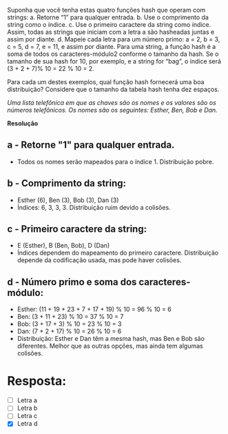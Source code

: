 Suponha que você tenha estas quatro funções hash que operam com strings:
a. Retorne “1” para qualquer entrada.
b. Use o comprimento da string como o índice.
c. Use o primeiro caractere da string como índice. Assim, todas as strings
que iniciam com a letra a são hasheadas juntas e assim por diante.
d. Mapeie cada letra para um número primo: a = 2, b = 3, c = 5, d = 7, e =
11, e assim por diante. Para uma string, a função hash é a soma de todos os caracteres-módulo2 conforme o tamanho da hash. Se o tamanho de sua
hash for 10, por exemplo, e a string for “bag”, o índice será (3 + 2 + 7)% 10 = 22 % 10 = 2.

Para cada um destes exemplos, qual função hash fornecerá uma boa distribuição? Considere que o tamanho da tabela hash tenha dez espaços.

*Uma lista telefônica em que as chaves são os nomes e os valores são os números telefônicos. Os nomes são os seguintes: Esther, Ben, Bob e Dan.*

**Resolução**

## a - Retorne "1" para qualquer entrada.
- Todos os nomes serão mapeados para o índice 1. Distribuição pobre.

## b - Comprimento da string:
- Esther (6), Ben (3), Bob (3), Dan (3)
- Índices: 6, 3, 3, 3. Distribuição ruim devido a colisões.

## c - Primeiro caractere da string:
- E (Esther), B (Ben, Bob), D (Dan)
- Índices dependem do mapeamento do primeiro caractere. Distribuição depende da codificação usada, mas pode haver colisões.

## d - Número primo e soma dos caracteres-módulo:
- Esther: (11 + 19 + 23 + 7 + 17 + 19) % 10 = 96 % 10 = 6
- Ben: (3 + 11 + 23) % 10 = 37 % 10 = 7
- Bob: (3 + 17 + 3) % 10 = 23 % 10 = 3
- Dan: (7 + 2 + 17) % 10 = 26 % 10 = 6
- Distribuição: Esther e Dan têm a mesma hash, mas Ben e Bob são diferentes. Melhor que as outras opções, mas ainda tem algumas colisões.

# **Resposta:**
- [ ] Letra a
- [ ] Letra b
- [ ] Letra c
- [x] Letra d